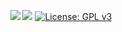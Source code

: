 <p align="center">
<a href="https://codeclimate.com/github/danielesergio/tabu/maintainability"><img src="https://api.codeclimate.com/v1/badges/be6eaadf6daabbed580a/maintainability" /></a>
<a href="https://codeclimate.com/github/danielesergio/tabu/test_coverage"><img src="https://api.codeclimate.com/v1/badges/be6eaadf6daabbed580a/test_coverage" /></a>
<a href="https://www.gnu.org/licenses/gpl-3.0.html"><img alt="License: GPL v3" src="https://img.shields.io/badge/License-GPLv3-blue.svg"></a>
</p>